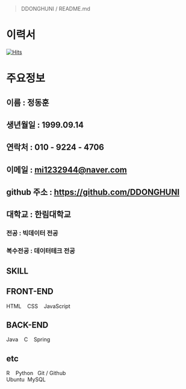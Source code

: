 > DDONGHUNI / README.md
# 이력서

<!--
**DDONGHUNI/DDONGHUNI** is a ✨ _special_ ✨ repository because its `README.md` (this file) appears on your GitHub profile.

Here are some ideas to get you started:

- 🔭 I’m currently working on ...
- 🌱 I’m currently learning ...
- 👯 I’m looking to collaborate on ...
- 🤔 I’m looking for help with ...
- 💬 Ask me about ...
- 📫 How to reach me: ...
- 😄 Pronouns: ...
- ⚡ Fun fact: ...
-->

[![Hits](https://hits.seeyoufarm.com/api/count/incr/badge.svg?url=https%3A%2F%2Fgithub.com%2FDDONGHUNI&count_bg=%23B0E9E5&title_bg=%23256457&icon=&icon_color=%23E7E7E7&title=%EB%B0%A9%EB%AC%B8&edge_flat=false)](https://hits.seeyoufarm.com)                 

# 주요정보
## 이름 : 정동훈
## 생년월일 : 1999.09.14
## 연락처 : 010 - 9224 - 4706
## 이메일 : mi1232944@naver.com
## github 주소 : https://github.com/DDONGHUNI
## 대학교 : 한림대학교

### 전공 : 빅데이터 전공
### 복수전공 : 데이터테크 전공

## SKILL
<tr> <h2>FRONT-END</h2>
  <td> HTML </td>&nbsp&nbsp<td> CSS </td>&nbsp&nbsp<td> JavaScript </td>
</tr>

<tr> <h2>BACK-END</h2>
  <td> Java </td>&nbsp&nbsp<td> C </td>&nbsp&nbsp<td> Spring </td>
</tr>

<tr> <h2>etc</h2>
  <td> R </td>&nbsp&nbsp<td> Python </td>&nbsp&nbsp<td>Git / Github </td><br/>
  <td>Ubuntu</td>&nbsp&nbsp<td>MySQL</td>
</tr>
